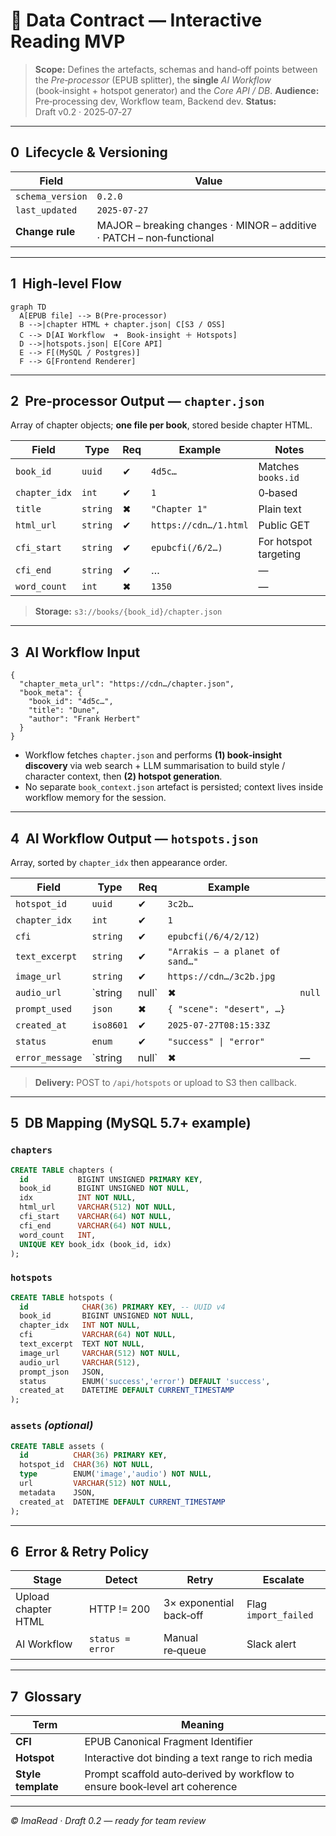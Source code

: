 # 📑 Data Contract — Interactive Reading MVP

> **Scope:** Defines the artefacts, schemas and hand‑off points between the *Pre‑processor* (EPUB splitter), the **single** *AI Workflow* (book‑insight + hotspot generator) and the *Core API / DB*.
> **Audience:** Pre‑processing dev, Workflow team, Backend dev.
> **Status:** Draft v0.2 · 2025‑07‑27

---

## 0  Lifecycle & Versioning

| Field            | Value                                                                |
| ---------------- | -------------------------------------------------------------------- |
| `schema_version` | `0.2.0`                                                              |
| `last_updated`   | `2025‑07‑27`                                                         |
| **Change rule**  | MAJOR – breaking changes · MINOR – additive · PATCH – non‑functional |

---

## 1  High‑level Flow

```mermaid
graph TD
  A[EPUB file] --> B(Pre‑processor)
  B -->|chapter HTML + chapter.json| C[S3 / OSS]
  C --> D[AI Workflow  ➜  Book‑insight ＋ Hotspots]
  D -->|hotspots.json| E[Core API]
  E --> F[(MySQL / Postgres)]
  F --> G[Frontend Renderer]
```

---

## 2  Pre‑processor Output — `chapter.json`

Array of chapter objects; **one file per book**, stored beside chapter HTML.

| Field         | Type     | Req | Example               | Notes                 |
| ------------- | -------- | --- | --------------------- | --------------------- |
| `book_id`     | `uuid`   | ✔   | `4d5c…`               | Matches `books.id`    |
| `chapter_idx` | `int`    | ✔   | `1`                   | 0‑based               |
| `title`       | `string` | ✖   | `"Chapter 1"`         | Plain text            |
| `html_url`    | `string` | ✔   | `https://cdn…/1.html` | Public GET            |
| `cfi_start`   | `string` | ✔   | `epubcfi(/6/2…)`      | For hotspot targeting |
| `cfi_end`     | `string` | ✔   | …                     | —                     |
| `word_count`  | `int`    | ✖   | `1350`                | —                     |

> **Storage:** `s3://books/{book_id}/chapter.json`

---

## 3  AI Workflow Input

```jsonc
{
  "chapter_meta_url": "https://cdn…/chapter.json",
  "book_meta": {
    "book_id": "4d5c…",
    "title": "Dune",
    "author": "Frank Herbert"
  }
}
```

* Workflow fetches `chapter.json` and performs **(1) book‑insight discovery** via web search + LLM summarisation to build style / character context, then **(2) hotspot generation**.
* No separate `book_context.json` artefact is persisted; context lives inside workflow memory for the session.

---

## 4  AI Workflow Output — `hotspots.json`

Array, sorted by `chapter_idx` then appearance order.

| Field           | Type      | Req    | Example                         |        |
| --------------- | --------- | ------ | ------------------------------- | ------ |
| `hotspot_id`    | `uuid`    | ✔      | `3c2b…`                         |        |
| `chapter_idx`   | `int`     | ✔      | `1`                             |        |
| `cfi`           | `string`  | ✔      | `epubcfi(/6/4/2/12)`            |        |
| `text_excerpt`  | `string`  | ✔      | `"Arrakis — a planet of sand…"` |        |
| `image_url`     | `string`  | ✔      | `https://cdn…/3c2b.jpg`         |        |
| `audio_url`     | \`string  | null\` | ✖                               | `null` |
| `prompt_used`   | `json`    | ✖      | `{ "scene": "desert", …}`       |        |
| `created_at`    | `iso8601` | ✔      | `2025‑07‑27T08:15:33Z`          |        |
| `status`        | `enum`    | ✔      | `"success" \| "error"`          |        |
| `error_message` | \`string  | null\` | ✖                               | —      |

> **Delivery:** POST to `/api/hotspots` or upload to S3 then callback.

---

## 5  DB Mapping (MySQL 5.7+ example)

### `chapters`

```sql
CREATE TABLE chapters (
  id           BIGINT UNSIGNED PRIMARY KEY,
  book_id      BIGINT UNSIGNED NOT NULL,
  idx          INT NOT NULL,
  html_url     VARCHAR(512) NOT NULL,
  cfi_start    VARCHAR(64) NOT NULL,
  cfi_end      VARCHAR(64) NOT NULL,
  word_count   INT,
  UNIQUE KEY book_idx (book_id, idx)
);
```

### `hotspots`

```sql
CREATE TABLE hotspots (
  id            CHAR(36) PRIMARY KEY, -- UUID v4
  book_id       BIGINT UNSIGNED NOT NULL,
  chapter_idx   INT NOT NULL,
  cfi           VARCHAR(64) NOT NULL,
  text_excerpt  TEXT NOT NULL,
  image_url     VARCHAR(512) NOT NULL,
  audio_url     VARCHAR(512),
  prompt_json   JSON,
  status        ENUM('success','error') DEFAULT 'success',
  created_at    DATETIME DEFAULT CURRENT_TIMESTAMP
);
```

### `assets` *(optional)*

```sql
CREATE TABLE assets (
  id          CHAR(36) PRIMARY KEY,
  hotspot_id  CHAR(36) NOT NULL,
  type        ENUM('image','audio') NOT NULL,
  url         VARCHAR(512) NOT NULL,
  metadata    JSON,
  created_at  DATETIME DEFAULT CURRENT_TIMESTAMP
);
```

---

## 6  Error & Retry Policy

| Stage               | Detect           | Retry                   | Escalate             |
| ------------------- | ---------------- | ----------------------- | -------------------- |
| Upload chapter HTML | HTTP != 200      | 3× exponential back‑off | Flag `import_failed` |
| AI Workflow         | `status = error` | Manual re‑queue         | Slack alert          |

---

## 7  Glossary

| Term               | Meaning                                                                     |
| ------------------ | --------------------------------------------------------------------------- |
| **CFI**            | EPUB Canonical Fragment Identifier                                          |
| **Hotspot**        | Interactive dot binding a text range to rich media                          |
| **Style template** | Prompt scaffold auto‑derived by workflow to ensure book‑level art coherence |

---

*© ImaRead · Draft 0.2 — ready for team review*
